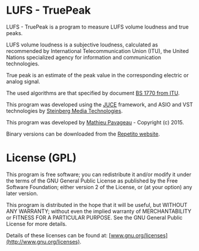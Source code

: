 LUFS - TruePeak
===============

LUFS - TruePeak is a program to measure LUFS volume loudness and true peaks.

LUFS volume loudness is a subjective loudness, calculated as recommended by
International Telecommunication Union (ITU), the United Nations specialized
agency for information and communication technologies.

True peak is an estimate of the peak value in the corresponding electric 
or analog signal. 

The used algorithms are that specified by
document [BS 1770 from ITU](https://www.itu.int/rec/R-REC-BS.1770/).

This program was developed using the [JUCE](http://juce.com) framework,
and ASIO and VST technologies by [Steinberg Media Technologies](http://www.steinberg.net/en/company/developers.html).

This program was developed by [Mathieu Pavageau](mailto:contact@repetito.com) - Copyright (c) 2015.

Binary versions can be downloaded from the [Repetito website](http://www.repetito.com/index.php?page=content_lufs_truepeak).

License (GPL)
=============

This program is free software; you can redistribute it and/or modify
it under the terms of the GNU General Public License as published by the
Free Software Foundation; either version 2 of the License, or (at your option)
any later version.

This program is distributed in the hope that it will be useful, but WITHOUT ANY
WARRANTY; without even the implied warranty of MERCHANTABILITY or FITNESS FOR A
PARTICULAR PURPOSE.  See the GNU General Public License for more details.

Details of these licenses can be found at: [www.gnu.org/licenses](http://www.gnu.org/licenses).
